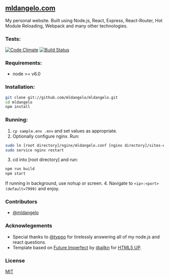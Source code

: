 ## [mldangelo.com](http://mldangelo.com)
My personal website. Built using Node.js, React, Express, React-Router, Hot Module Reloading, Webpack and many other technologies.

### Tests:
[![Code Climate](https://codeclimate.com/github/mldangelo/mldangelo/badges/gpa.svg)](https://codeclimate.com/github/mldangelo/mldangelo)
[![Build Status](https://travis-ci.org/mldangelo/mldangelo.svg?branch=master)](https://travis-ci.org/mldangelo/mldangelo)

### Requirements:
* node >= v6.0

### Installation:

```bash
git clone git://github.com/mldangelo/mldangelo.git
cd mldangelo
npm install
```

###  Running:

1. ``` cp sample.env .env ``` and set values as appropriate.
2. Optionally configure nginx. Run:

  ```bash
  sudo ln [root directory]/nginx/mldangelo.conf [nginx directory]/sites-enabled/mldangelo.conf
  sudo service nginx restart
  ```
3. cd into [root directory] and run:

  ```bash
  npm run build
  npm start
  ```
  If running in background, use nohup or screen.
4. Navigate to `<ip>:<port> (default=7999)` and enjoy.

### Contributors
- [@mldangelo](https://github.com/mldangelo)

### Acknowlegements
- Special thanks to [@typpo](https://github.com/typpo) for tirelessly answering all of my node.js and react questions.
- Template based on [Future Imperfect](https://html5up.net/future-imperfect) by [@ajlkn](https://github.com/ajlkn) for [HTML5 UP](html5up.net).

### License
[MIT](https://github.com/mldangelo/mldangelo/blob/master/LICENSE)
